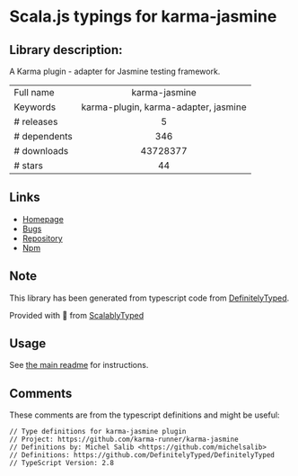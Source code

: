
# Scala.js typings for karma-jasmine


## Library description:
A Karma plugin - adapter for Jasmine testing framework.

|                    |                 |
| ------------------ | :-------------: |
| Full name          | karma-jasmine |
| Keywords           | karma-plugin, karma-adapter, jasmine |
| # releases         | 5 |
| # dependents       | 346 |
| # downloads        | 43728377 |
| # stars            | 44 |

## Links
- [Homepage](https://github.com/karma-runner/karma-jasmine#readme)
- [Bugs](https://github.com/karma-runner/karma-jasmine/issues)
- [Repository](https://github.com/karma-runner/karma-jasmine)
- [Npm](https://www.npmjs.com/package/karma-jasmine)
    


## Note
This library has been generated from typescript code from [DefinitelyTyped](https://definitelytyped.org).

Provided with :purple_heart: from [ScalablyTyped](https://github.com/oyvindberg/ScalablyTyped)

## Usage
See [the main readme](../../readme.md) for instructions.

## Comments

These comments are from the typescript definitions and might be useful:
```
// Type definitions for karma-jasmine plugin
// Project: https://github.com/karma-runner/karma-jasmine
// Definitions by: Michel Salib <https://github.com/michelsalib>
// Definitions: https://github.com/DefinitelyTyped/DefinitelyTyped
// TypeScript Version: 2.8

```

